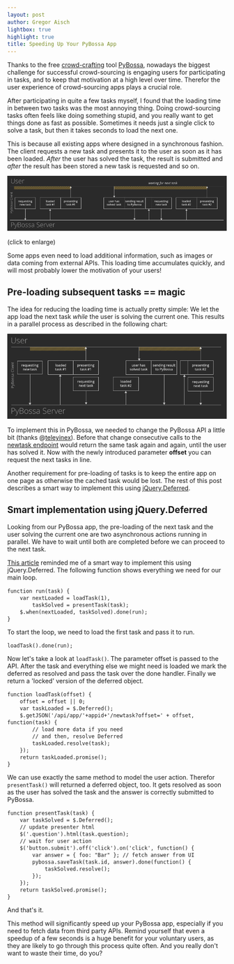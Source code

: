 ```yaml
---
layout: post
author: Gregor Aisch
lightbox: true
highlight: true
title: Speeding Up Your PyBossa App
---
```


Thanks to the free [crowd-crafting](http://crowdcrafting.org) tool [PyBossa](http://dev.pybossa.com/), nowadays the biggest challenge for successful crowd-sourcing is engaging users for participating in tasks, and to keep that motivation at a high level over time. Therefor the user experience of crowd-sourcing apps plays a crucial role.

After participating in quite a few tasks myself, I found that the loading time in between two tasks was the most annoying thing. Doing crowd-sourcing tasks often feels like doing something stupid, and you really want to get things done as fast as possible. Sometimes it needs just a single click to solve a task, but then it takes seconds to load the next one.

This is because all existing apps where designed in a synchronous fashion. The client requests a new task and presents it to the user as soon as it has been loaded. *After* the user has solved the task, the result is submitted and *after* the result has been stored a new task is requested and so on.

<a rel="lightbox" title="Process flow in current PyBossa apps" href="/img/pybossa-workflow-old.png">![current workflow](/img/pybossa-workflow-old.png)</a>

 (click to enlarge)

Some apps even need to load additional information, such as images or data coming from external APIs. This loading time accumulates quickly, and will most probably lower the motivation of your users!

## Pre-loading subsequent tasks == magic

The idea for reducing the loading time is actually pretty simple: We let the app load the next task *while* the user is solving the current one. This results in a parallel process as described in the following chart:

<a rel="lightbox" title="Process flow in current PyBossa apps" href="/img/pybossa-workflow-new.png">![proposed workflow](/img/pybossa-workflow-new.png)</a>

To implement this in PyBossa, we needed to change the PyBossa API a little bit (thanks @[teleyinex](https://github.com/PyBossa/pybossa/commit/4f5bdd4698a1ac21f3021347cd9ec08e68f18bdc)). Before that change consecutive calls to the [newtask endpoint](http://pybossa.readthedocs.org/en/latest/model.html#requesting-a-new-task-for-current-user) would return the same task again and again, until the user has solved it. Now with the newly introduced parameter **offset** you can request the next tasks in line.

Another requirement for pre-loading of tasks is to keep the entire app on one page as otherwise the cached task would be lost. The rest of this post describes a smart way to implement this using [jQuery.Deferred](http://api.jquery.com/category/deferred-object/).

## Smart implementation using jQuery.Deferred

Looking from our PyBossa app, the pre-loading of the next task and the user solving the current one are two asynchronous actions running in parallel. We have to wait until both are completed before we can proceed to the next task.

[This article](http://eng.wealthfront.com/2012/12/jquerydeferred-is-most-important-client.html) reminded me of a smart way to implement this using jQuery.Deferred. The following function shows everything we need for our main loop.

    function run(task) {
        var nextLoaded = loadTask(1),
            taskSolved = presentTask(task);
        $.when(nextLoaded, taskSolved).done(run);
    }

To start the loop, we need to load the first task and pass it to run.

    loadTask().done(run);

Now let's take a look at ``loadTask()``. The parameter offset is passed to the API. After the task and everything else we might need is loaded we mark the deferred as resolved and pass the task over the done handler. Finally we return a 'locked' version of the deferred object.

    function loadTask(offset) {
        offset = offset || 0;
        var taskLoaded = $.Deferred();
        $.getJSON('/api/app/'+appid+'/newtask?offset=' + offset, function(task) {
            // load more data if you need
            // and then, resolve Deferred
            taskLoaded.resolve(task);
        });
        return taskLoaded.promise();
    }

We can use exactly the same method to model the user action. Therefor ``presentTask()`` will returned a deferred object, too. It gets resolved as soon as the user has solved the task and the answer is correctly submitted to PyBossa.

    function presentTask(task) {
        var taskSolved = $.Deferred();
        // update presenter html
        $('.question').html(task.question);
        // wait for user action
        $('button.submit').off('click').on('click', function() {
            var answer = { foo: "Bar" }; // fetch answer from UI
            pybossa.saveTask(task.id, answer).done(function() {
                taskSolved.resolve();            
            });
        });
        return taskSolved.promise();
    }

And that's it.

This method will significantly speed up your PyBossa app, especially if you need to fetch data from third party APIs. Remind yourself that even a speedup of a few seconds is a huge benefit for your voluntary users, as they are likely to go through this process quite often. And you really don't want to waste their time, do you?